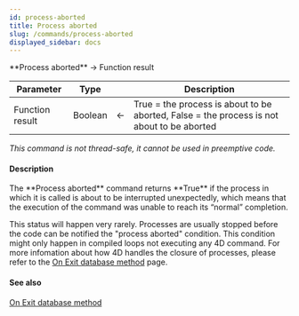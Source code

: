 ```yaml
---
id: process-aborted
title: Process aborted
slug: /commands/process-aborted
displayed_sidebar: docs
---
```


<!--REF #_command_.Process aborted.Syntax-->**Process aborted**  -> Function result<!-- END REF-->
<!--REF #_command_.Process aborted.Params-->
| Parameter | Type |  | Description |
| --- | --- | --- | --- |
| Function result | Boolean | &#8592; | True = the process is about to be aborted, False = the process is not about to be aborted |

<!-- END REF-->

*This command is not thread-safe, it cannot be used in preemptive code.*


#### Description 

<!--REF #_command_.Process aborted.Summary-->The **Process aborted** command returns **True** if the process in which it is called is about to be interrupted unexpectedly, which means that the execution of the command was unable to reach its “normal” completion.<!-- END REF-->

This status will happen very rarely. Processes are usually stopped before the code can be notified the "process aborted" condition. This condition might only happen in compiled loops not executing any 4D command. For more infomation about how 4D handles the closure of processes, please refer to the [On Exit database method](on-exit-database-method.md) page.

#### See also 

[On Exit database method](on-exit-database-method.md)  